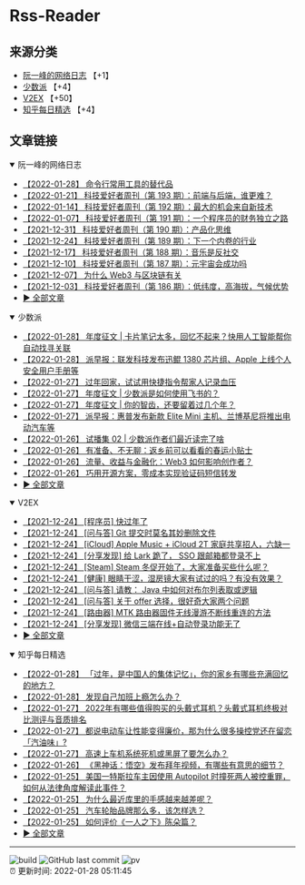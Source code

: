 # Rss-Reader

## 来源分类

* [阮一峰的网络日志](#阮一峰的网络日志) 【+1】
* [少数派](#少数派) 【+4】
* [V2EX](#V2EX) 【+50】
* [知乎每日精选](#知乎每日精选) 【+4】

## 文章链接

<details open>
    <summary id="阮一峰的网络日志">
     阮一峰的网络日志
    </summary>


* [【2022-01-28】 命令行常用工具的替代品](http://www.ruanyifeng.com/blog/2022/01/cli-alternative-tools.html)
* [【2022-01-21】 科技爱好者周刊（第 193 期）：前端与后端，谁更难？](http://www.ruanyifeng.com/blog/2022/01/weekly-issue-193.html)
* [【2022-01-14】 科技爱好者周刊（第 192 期）：最大的机会来自新技术](http://www.ruanyifeng.com/blog/2022/01/weekly-issue-192.html)
* [【2022-01-07】 科技爱好者周刊（第 191 期）：一个程序员的财务独立之路](http://www.ruanyifeng.com/blog/2022/01/weekly-issue-191.html)
* [【2021-12-31】 科技爱好者周刊（第 190 期）：产品化思维](http://www.ruanyifeng.com/blog/2021/12/weekly-issue-190.html)
* [【2021-12-24】 科技爱好者周刊（第 189 期）：下一个内卷的行业](http://www.ruanyifeng.com/blog/2021/12/weekly-issue-189.html)
* [【2021-12-17】 科技爱好者周刊（第 188 期）：音乐是反社交](http://www.ruanyifeng.com/blog/2021/12/weekly-issue-188.html)
* [【2021-12-10】 科技爱好者周刊（第 187 期）：元宇宙会成功吗](http://www.ruanyifeng.com/blog/2021/12/weekly-issue-187.html)
* [【2021-12-07】 为什么 Web3 与区块链有关](http://www.ruanyifeng.com/blog/2021/12/web3.html)
* [【2021-12-03】 科技爱好者周刊（第 186 期）：低纬度，高海拔，气候优势](http://www.ruanyifeng.com/blog/2021/12/weekly-issue-186.html)
* [:arrow_forward: 全部文章](data/阮一峰的网络日志.md)
</details>

<details open>
    <summary id="少数派">
     少数派
    </summary>


* [【2022-01-28】 年度征文 | 卡片笔记太多，回忆不起来？快用人工智能帮你自动找寻关联](https://sspai.com/post/71093)
* [【2022-01-28】 派早报：联发科技发布迅鲲 1380 芯片组、Apple 上线个人安全用户手册等](https://sspai.com/post/71205)
* [【2022-01-27】 过年回家，试试用快捷指令帮家人记录血压](https://sspai.com/prime/story/shortcuts-blood-pressure-monitering)
* [【2022-01-27】 年度征文 | 少数派是如何使用飞书的？](https://sspai.com/post/71137)
* [【2022-01-27】 年度征文 | 你的智齿，还要留着过几个年？](https://sspai.com/post/70677)
* [【2022-01-27】 派早报：惠普发布新款 Elite Mini 主机、兰博基尼将推出电动汽车等](https://sspai.com/post/71181)
* [【2022-01-26】 试播集 02 | 少数派作者们最近读完了啥](https://sspai.com/post/71036)
* [【2022-01-26】 有准备、不无聊：返乡前可以看看的春运小贴士](https://sspai.com/post/71151)
* [【2022-01-26】 流量、收益与金融化：Web3 如何影响创作者？](https://sspai.com/post/71153)
* [【2022-01-26】 巧用开源方案，零成本实现验证码短信转发](https://sspai.com/post/71054)
* [:arrow_forward: 全部文章](data/少数派.md)
</details>

<details open>
    <summary id="V2EX">
     V2EX
    </summary>


* [【2021-12-24】 [程序员] 快过年了](https://www.v2ex.com/t/824201)
* [【2021-12-24】 [问与答] Git 提交时莫名其妙删除文件](https://www.v2ex.com/t/824200)
* [【2021-12-24】 [iCloud] Apple Music + iCloud 2T 家庭共享招人，六缺一](https://www.v2ex.com/t/824199)
* [【2021-12-24】 [分享发现] 给 Lark 跪了， SSO 跟邮箱都登录不上](https://www.v2ex.com/t/824198)
* [【2021-12-24】 [Steam] Steam 冬促开始了，大家准备买些什么呢？](https://www.v2ex.com/t/824197)
* [【2021-12-24】 [健康] 眼睛干涩，湿房镜大家有试过的吗？有没有效果？](https://www.v2ex.com/t/824196)
* [【2021-12-24】 [问与答] 请教： Java 中如何对布尔列表取或逻辑](https://www.v2ex.com/t/824194)
* [【2021-12-24】 [问与答] 关于 offer 选择，很好奇大家两个问题](https://www.v2ex.com/t/824192)
* [【2021-12-24】 [路由器] MTK 路由器固件无线漫游不断线重连的方法](https://www.v2ex.com/t/824191)
* [【2021-12-24】 [分享发现] 微信三端在线+自动登录功能无了](https://www.v2ex.com/t/824190)
* [:arrow_forward: 全部文章](data/V2EX.md)
</details>

<details open>
    <summary id="知乎每日精选">
     知乎每日精选
    </summary>


* [【2022-01-28】 「过年，是中国人的集体记忆」，你的家乡有哪些充满回忆的地方？](http://www.zhihu.com/question/509979111/answer/2327877344?utm_campaign=rss&utm_medium=rss&utm_source=rss&utm_content=title)
* [【2022-01-28】 发现自己加班上瘾怎么办？](http://www.zhihu.com/question/509678375/answer/2326282351?utm_campaign=rss&utm_medium=rss&utm_source=rss&utm_content=title)
* [【2022-01-27】 2022年有哪些值得购买的头戴式耳机？头戴式耳机终极对比测评与音质排名](http://zhuanlan.zhihu.com/p/65766648?utm_campaign=rss&utm_medium=rss&utm_source=rss&utm_content=title)
* [【2022-01-27】 都说电动车让性能变得廉价，那为什么很多操控党还在留恋「汽油味」?](http://www.zhihu.com/question/513526361/answer/2326837461?utm_campaign=rss&utm_medium=rss&utm_source=rss&utm_content=title)
* [【2022-01-27】 高速上车机系统死机或黑屏了要怎么办？](http://www.zhihu.com/question/511927934/answer/2326464453?utm_campaign=rss&utm_medium=rss&utm_source=rss&utm_content=title)
* [【2022-01-26】 《黑神话：悟空》发布拜年视频，有哪些有意思的细节？](http://www.zhihu.com/question/513444321/answer/2325345743?utm_campaign=rss&utm_medium=rss&utm_source=rss&utm_content=title)
* [【2022-01-25】 美国一特斯拉车主因使用 Autopilot 时撞死两人被控重罪，如何从法律角度解读此事件？](http://www.zhihu.com/question/512458621/answer/2323876380?utm_campaign=rss&utm_medium=rss&utm_source=rss&utm_content=title)
* [【2022-01-25】 为什么最近库里的手感越来越差呢？](http://www.zhihu.com/question/510120535/answer/2324467384?utm_campaign=rss&utm_medium=rss&utm_source=rss&utm_content=title)
* [【2022-01-25】 汽车轮胎品牌那么多，该怎样选？](http://www.zhihu.com/question/338882903/answer/2324568847?utm_campaign=rss&utm_medium=rss&utm_source=rss&utm_content=title)
* [【2022-01-25】 如何评价《一人之下》陈朵篇？](http://www.zhihu.com/question/67960982/answer/2324332801?utm_campaign=rss&utm_medium=rss&utm_source=rss&utm_content=title)
* [:arrow_forward: 全部文章](data/知乎每日精选.md)
</details>


---

![build](https://github.com/LikaiLee/rss-reader/workflows/rss%20reader/badge.svg)
![GitHub last commit](https://img.shields.io/github/last-commit/likailee/rss-reader)
![pv](https://pageview.vercel.app/?github_user=likailee) <br>
:alarm_clock: 更新时间: 2022-01-28 05:11:45